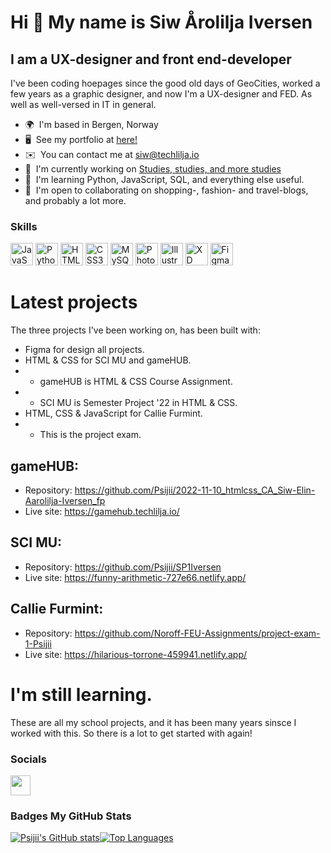 Hi :vulcan_salute: My name is Siw Årolilja Iversen
============================================================================================================================================

I am a UX-designer and front end-developer
------------------------------------------

I've been coding hoepages since the good old days of GeoCities, worked a few years as a graphic designer, and now I'm a UX-designer and FED. As well as well-versed in IT in general.

*   🌍  I'm based in Bergen, Norway
*   🖥️  See my portfolio at [here!](https://techlilja.io/)
*   ✉️  You can contact me at [siw@techlilja.io](mailto:siw@techlilja.io)
*   🚀  I'm currently working on [Studies, studies, and more studies](http://uib.no)
*   🧠  I'm learning Python, JavaScript, SQL, and everything else useful.
*   🤝  I'm open to collaborating on shopping-, fashion- and travel-blogs, and probably a lot more.

### Skills 
<p align="left">
<a href="https://developer.mozilla.org/en-US/docs/Web/JavaScript" target="_blank" rel="noreferrer"><img src="https://raw.githubusercontent.com/danielcranney/readme-generator/main/public/icons/skills/javascript-colored.svg" width="36" height="36" alt="JavaScript" /></a>
<a href="https://www.python.org/" target="_blank" rel="noreferrer"><img src="https://raw.githubusercontent.com/danielcranney/readme-generator/main/public/icons/skills/python-colored.svg" width="36" height="36" alt="Python" /></a>
<a href="https://developer.mozilla.org/en-US/docs/Glossary/HTML5" target="_blank" rel="noreferrer"><img src="https://raw.githubusercontent.com/danielcranney/readme-generator/main/public/icons/skills/html5-colored.svg" width="36" height="36" alt="HTML5" /></a>
<a href="https://www.w3.org/TR/CSS/#css" target="_blank" rel="noreferrer"><img src="https://raw.githubusercontent.com/danielcranney/readme-generator/main/public/icons/skills/css3-colored.svg" width="36" height="36" alt="CSS3" /></a>
<a href="https://www.mysql.com/" target="_blank" rel="noreferrer"><img src="https://raw.githubusercontent.com/danielcranney/readme-generator/main/public/icons/skills/mysql-colored.svg" width="36" height="36" alt="MySQL" /></a>
<a href="https://www.adobe.com/uk/products/photoshop.html" target="_blank" rel="noreferrer"><img src="https://raw.githubusercontent.com/danielcranney/readme-generator/main/public/icons/skills/photoshop-colored.svg" width="36" height="36" alt="Photoshop" /></a>
<a href="adobe.com/uk/products/illustrator.html" target="_blank" rel="noreferrer"><img src="https://raw.githubusercontent.com/danielcranney/readme-generator/main/public/icons/skills/illustrator-colored.svg" width="36" height="36" alt="Illustrator" /></a>
<a href="https://www.adobe.com/uk/products/xd.html" target="_blank" rel="noreferrer"><img src="https://raw.githubusercontent.com/danielcranney/readme-generator/main/public/icons/skills/xd-colored.svg" width="36" height="36" alt="XD" /></a>
<a href="https://www.figma.com/" target="_blank" rel="noreferrer"><img src="https://raw.githubusercontent.com/danielcranney/readme-generator/main/public/icons/skills/figma-colored.svg" width="36" height="36" alt="Figma" /></a>
</p>

# Latest projects

The three projects I've been working on, has been built with:
* Figma for design all projects.
* HTML & CSS for SCI MU and gameHUB.
* * gameHUB is HTML & CSS Course Assignment.
* * SCI MU is Semester Project '22 in HTML & CSS.
* HTML, CSS & JavaScript for Callie Furmint.
* * This is the project exam.

## gameHUB:
* Repository: https://github.com/Psijii/2022-11-10_htmlcss_CA_Siw-Elin-Aarolilja-Iversen_fp
* Live site: https://gamehub.techlilja.io/

## SCI MU:
* Repository: https://github.com/Psijii/SP1Iversen
* Live site: https://funny-arithmetic-727e66.netlify.app/

## Callie Furmint:
* Repository: https://github.com/Noroff-FEU-Assignments/project-exam-1-Psijii
* Live site: https://hilarious-torrone-459941.netlify.app/

# I'm still learning.
These are all my school projects, and it has been many years sinsce I worked with this. So there is a lot to get started with again!
                    
 ### Socials
<p align="left">
<a href="https://www.github.com/Psijii" target="_blank" rel="noreferrer"><img src="https://raw.githubusercontent.com/danielcranney/readme-generator/main/public/icons/socials/github.svg" width="32" height="32" /></a></p>

### Badges <b>My GitHub Stats</b>
<a href="http://www.github.com/Psijii"><img src="https://github-readme-stats.vercel.app/api?username=Psijii&show_icons=true&hide=&count_private=true&title_color=0891b2&text_color=ffffff&icon_color=0891b2&bg_color=1c1917&hide_border=true&show_icons=true" alt="Psijii's GitHub stats" /></a><a href="https://github.com/Psijii" align="left"><img src="https://github-readme-stats.vercel.app/api/top-langs/?username=Psijii&langs_count=10&title_color=0891b2&text_color=ffffff&icon_color=0891b2&bg_color=1c1917&hide_border=true&locale=en&custom_title=Top%20%Languages" alt="Top Languages" /></a>
